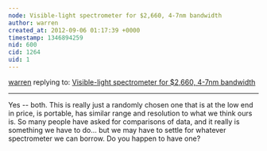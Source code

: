 ```yaml
---
node: Visible-light spectrometer for $2,660, 4-7nm bandwidth
author: warren
created_at: 2012-09-06 01:17:39 +0000
timestamp: 1346894259
nid: 600
cid: 1264
uid: 1
---
```




[warren](../profile/warren) replying to: [Visible-light spectrometer for $2,660, 4-7nm bandwidth](../notes/warren/11-30-2011/visible-light-spectrometer-2660-4-7nm-bandwidth)

----
Yes -- both. This is really just a randomly chosen one that is at the low end in price, is portable, has similar range and resolution to what we think ours is. So many people have asked for comparisons of data, and it really is something we have to do... but we may have to settle for whatever spectrometer we can borrow. Do you happen to have one?